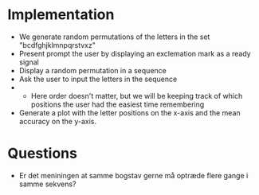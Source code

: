 # Implementation

- We generate random permutations of the letters in the set "bcdfghjklmnpqrstvxz"
- Present prompt the user by displaying an exclemation mark as a ready signal
- Display a random permutation in a sequence
- Ask the user to input the letters in the sequence
- - Here order doesn't matter, but we will be keeping track of which positions the user had the easiest time remembering
- Generate a plot with the letter positions on the x-axis and the mean accuracy on the y-axis. 

# Questions

- Er det meniningen at samme bogstav gerne må optræde flere gange i samme sekvens?
